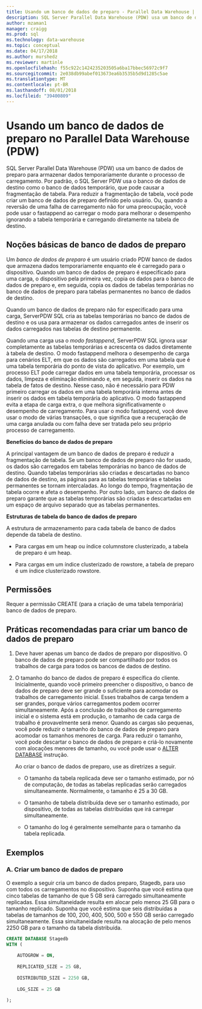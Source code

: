```yaml
---
title: Usando um banco de dados de preparo - Parallel Data Warehouse | Microsoft Docs
description: SQL Server Parallel Data Warehouse (PDW) usa um banco de dados de preparo para armazenar dados temporariamente durante o processo de carregamento.
author: mzaman1
manager: craigg
ms.prod: sql
ms.technology: data-warehouse
ms.topic: conceptual
ms.date: 04/17/2018
ms.author: murshedz
ms.reviewer: martinle
ms.openlocfilehash: f55c922c1424235203505a6ba17bbec56972c9f7
ms.sourcegitcommit: 2e038db99abef013673ea6b3535b5d9d1285c5ae
ms.translationtype: MT
ms.contentlocale: pt-BR
ms.lasthandoff: 08/01/2018
ms.locfileid: "39400809"
---
```

# <a name="using-a-staging-database-in-parallel-data-warehouse-pdw"></a>Usando um banco de dados de preparo no Parallel Data Warehouse (PDW)
SQL Server Parallel Data Warehouse (PDW) usa um banco de dados de preparo para armazenar dados temporariamente durante o processo de carregamento. Por padrão, o SQL Server PDW usa o banco de dados de destino como o banco de dados temporário, que pode causar a fragmentação de tabela. Para reduzir a fragmentação de tabela, você pode criar um banco de dados de preparo definido pelo usuário. Ou, quando a reversão de uma falha de carregamento não for uma preocupação, você pode usar o fastappend ao carregar o modo para melhorar o desempenho ignorando a tabela temporária e carregando diretamente na tabela de destino.  
  
## <a name="StagingDatabase"></a>Noções básicas de banco de dados de preparo  
Um *banco de dados de preparo* é um usuário criado PDW banco de dados que armazena dados temporariamente enquanto ele é carregado para o dispositivo. Quando um banco de dados de preparo é especificado para uma carga, o dispositivo pela primeira vez, copia os dados para o banco de dados de preparo e, em seguida, copia os dados de tabelas temporárias no banco de dados de preparo para tabelas permanentes no banco de dados de destino.  
  
Quando um banco de dados de preparo não for especificado para uma carga, ServerPDW SQL cria as tabelas temporárias no banco de dados de destino e os usa para armazenar os dados carregados antes de inserir os dados carregados nas tabelas de destino permanente.  
  
Quando uma carga usa o *modo fastappend*, ServerPDW SQL ignora usar completamente as tabelas temporárias e acrescenta os dados diretamente à tabela de destino. O modo fastappend melhora o desempenho de carga para cenários ELT, em que os dados são carregados em uma tabela que é uma tabela temporária do ponto de vista do aplicativo. Por exemplo, um processo ELT pode carregar dados em uma tabela temporária, processar os dados, limpeza e eliminação eliminando e, em seguida, inserir os dados na tabela de fatos de destino. Nesse caso, não é necessário para PDW primeiro carregar os dados em uma tabela temporária interna antes de inserir os dados em tabela temporária do aplicativo. O modo fastappend evita a etapa de carga extra, o que melhora significativamente o desempenho de carregamento. Para usar o modo fastappend, você deve usar o modo de várias transações, o que significa que a recuperação de uma carga anulada ou com falha deve ser tratada pelo seu próprio processo de carregamento.  
  
**Benefícios do banco de dados de preparo**  
  
A principal vantagem de um banco de dados de preparo é reduzir a fragmentação de tabela. Se um banco de dados de preparo não for usado, os dados são carregados em tabelas temporárias no banco de dados de destino. Quando tabelas temporárias são criadas e descartadas no banco de dados de destino, as páginas para as tabelas temporárias e tabelas permanentes se tornam intercaladas. Ao longo do tempo, fragmentação de tabela ocorre e afeta o desempenho. Por outro lado, um banco de dados de preparo garante que as tabelas temporárias são criadas e descartadas em um espaço de arquivo separado que as tabelas permanentes.  
  
**Estruturas de tabela do banco de dados de preparo**  
  
A estrutura de armazenamento para cada tabela de banco de dados depende da tabela de destino.  
  
-   Para cargas em um heap ou índice columnstore clusterizado, a tabela de preparo é um heap.  
  
-   Para cargas em um índice clusterizado de rowstore, a tabela de preparo é um índice clusterizado rowstore.  
  
## <a name="Permissions"></a>Permissões  
Requer a permissão CREATE (para a criação de uma tabela temporária) banco de dados de preparo. 

<!-- MISSING LINKS

For more information, see [Grant Permissions to load data](grant-permissions-to-load-data.md).  

-->
  
## <a name="CreatingStagingDatabase"></a>Práticas recomendadas para criar um banco de dados de preparo  
  
1.  Deve haver apenas um banco de dados de preparo por dispositivo. O banco de dados de preparo pode ser compartilhado por todos os trabalhos de carga para todos os bancos de dados de destino.  
  
2.  O tamanho do banco de dados de preparo é específica do cliente. Inicialmente, quando você primeiro preencher o dispositivo, o banco de dados de preparo deve ser grande o suficiente para acomodar os trabalhos de carregamento inicial. Esses trabalhos de carga tendem a ser grandes, porque vários carregamentos podem ocorrer simultaneamente. Após a conclusão de trabalhos de carregamento inicial e o sistema está em produção, o tamanho de cada carga de trabalho é provavelmente será menor. Quando as cargas são pequenas, você pode reduzir o tamanho do banco de dados de preparo para acomodar os tamanhos menores de carga. Para reduzir o tamanho, você pode descartar o banco de dados de preparo e criá-lo novamente com alocações menores de tamanho, ou você pode usar o [ALTER DATABASE](../t-sql/statements/alter-database-transact-sql.md?tabs=sqlpdw) instrução.  
  
    Ao criar o banco de dados de preparo, use as diretrizes a seguir.  
  
    -   O tamanho da tabela replicada deve ser o tamanho estimado, por nó de computação, de todas as tabelas replicadas serão carregados simultaneamente. Normalmente, o tamanho é 25 a 30 GB.  
  
    -   O tamanho de tabela distribuída deve ser o tamanho estimado, por dispositivo, de todas as tabelas distribuídas que irá carregar simultaneamente.  
  
    -   O tamanho do log é geralmente semelhante para o tamanho da tabela replicada.  
  
## <a name="Examples"></a>Exemplos  
  
### <a name="a-create-a-staging-database"></a>A. Criar um banco de dados de preparo 
O exemplo a seguir cria um banco de dados preparo, Stagedb, para uso com todos os carregamentos no dispositivo. Suponha que você estima que cinco tabelas de tamanho de que 5 GB será carregado simultaneamente replicadas. Essa simultaneidade resulta em alocar pelo menos 25 GB para o tamanho replicado. Suponha que você estima que seis distribuídas a tabelas de tamanhos de 100, 200, 400, 500, 500 e 550 GB serão carregado simultaneamente. Essa simultaneidade resulta na alocação de pelo menos 2250 GB para o tamanho da tabela distribuída.  
  
```sql  
CREATE DATABASE Stagedb  
WITH (  
  
    AUTOGROW = ON,  
  
    REPLICATED_SIZE = 25 GB,  
  
    DISTRIBUTED_SIZE = 2250 GB,  
  
    LOG_SIZE = 25 GB  
  
);  
```  

<!-- MISSING LINKS
 
## See Also  
[Common metadata query examples](metadata-query-examples.md)  

-->
  
